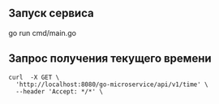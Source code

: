 ## Запуск сервиса

go run cmd/main.go 

## Запрос получения текущего времени

```curl
curl  -X GET \
  'http://localhost:8080/go-microservice/api/v1/time' \
  --header 'Accept: */*' \
```